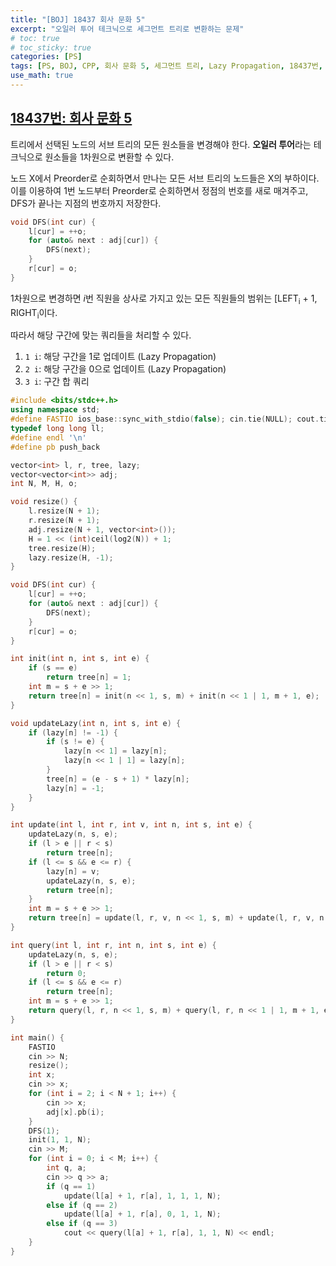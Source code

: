 ```yaml
---
title: "[BOJ] 18437 회사 문화 5"
excerpt: "오일러 투어 테크닉으로 세그먼트 트리로 변환하는 문제"
# toc: true
# toc_sticky: true
categories: [PS]
tags: [PS, BOJ, CPP, 회사 문화 5, 세그먼트 트리, Lazy Propagation, 18437번, 오일러 투어 테크닉]
use_math: true
---
```


## [18437번: 회사 문화 5](https://www.acmicpc.net/problem/18437)
트리에서 선택된 노드의 서브 트리의 모든 원소들을 변경해야 한다. **오일러 투어**라는 테크닉으로 원소들을 1차원으로 변환할 수 있다.  

노드 X에서 Preorder로 순회하면서 만나는 모든 서브 트리의 노드들은 X의 부하이다. 이를 이용하여 1번 노드부터 Preorder로 순회하면서 정점의 번호를 새로 매겨주고, DFS가 끝나는 지점의 번호까지 저장한다. 

```cpp
void DFS(int cur) {
    l[cur] = ++o;
    for (auto& next : adj[cur]) {
        DFS(next);
    }
    r[cur] = o;
}
```
  
1차원으로 변경하면 $i$번 직원을 상사로 가지고 있는 모든 직원들의 범위는 [LEFT<sub>i</sub> + 1, RIGHT<sub>i</sub>이다.
<br>

따라서 해당 구간에 맞는 쿼리들을 처리할 수 있다.
1. `1 i`: 해당 구간을 1로 업데이트 (Lazy Propagation)
2. `2 i`: 해당 구간을 0으로 업데이트 (Lazy Propagation)
3. `3 i`: 구간 합 쿼리

```cpp
#include <bits/stdc++.h>
using namespace std;
#define FASTIO ios_base::sync_with_stdio(false); cin.tie(NULL); cout.tie(NULL);
typedef long long ll;
#define endl '\n'
#define pb push_back

vector<int> l, r, tree, lazy;
vector<vector<int>> adj;
int N, M, H, o;

void resize() {
    l.resize(N + 1);
    r.resize(N + 1);
    adj.resize(N + 1, vector<int>());
    H = 1 << (int)ceil(log2(N)) + 1;
    tree.resize(H);
    lazy.resize(H, -1);
}

void DFS(int cur) {
    l[cur] = ++o;
    for (auto& next : adj[cur]) {
        DFS(next);
    }
    r[cur] = o;
}

int init(int n, int s, int e) {
    if (s == e)
        return tree[n] = 1;
    int m = s + e >> 1;
    return tree[n] = init(n << 1, s, m) + init(n << 1 | 1, m + 1, e);
}

void updateLazy(int n, int s, int e) {
    if (lazy[n] != -1) {
        if (s != e) {
            lazy[n << 1] = lazy[n];
            lazy[n << 1 | 1] = lazy[n];
        }
        tree[n] = (e - s + 1) * lazy[n];
        lazy[n] = -1;
    }
}

int update(int l, int r, int v, int n, int s, int e) {
    updateLazy(n, s, e);
    if (l > e || r < s)
        return tree[n];
    if (l <= s && e <= r) {
        lazy[n] = v;
        updateLazy(n, s, e);
        return tree[n];
    }
    int m = s + e >> 1;
    return tree[n] = update(l, r, v, n << 1, s, m) + update(l, r, v, n << 1 | 1, m + 1, e);
}

int query(int l, int r, int n, int s, int e) {
    updateLazy(n, s, e);
    if (l > e || r < s)
        return 0;
    if (l <= s && e <= r)
        return tree[n];
    int m = s + e >> 1;
    return query(l, r, n << 1, s, m) + query(l, r, n << 1 | 1, m + 1, e);
}

int main() {
    FASTIO
    cin >> N;
    resize();
    int x;
    cin >> x;
    for (int i = 2; i < N + 1; i++) {
        cin >> x;
        adj[x].pb(i);
    }
    DFS(1);
    init(1, 1, N);
    cin >> M;
    for (int i = 0; i < M; i++) {
        int q, a;
        cin >> q >> a;
        if (q == 1)
            update(l[a] + 1, r[a], 1, 1, 1, N);
        else if (q == 2)
            update(l[a] + 1, r[a], 0, 1, 1, N);
        else if (q == 3)
            cout << query(l[a] + 1, r[a], 1, 1, N) << endl;
    }
}
```
  
<br>
<br>